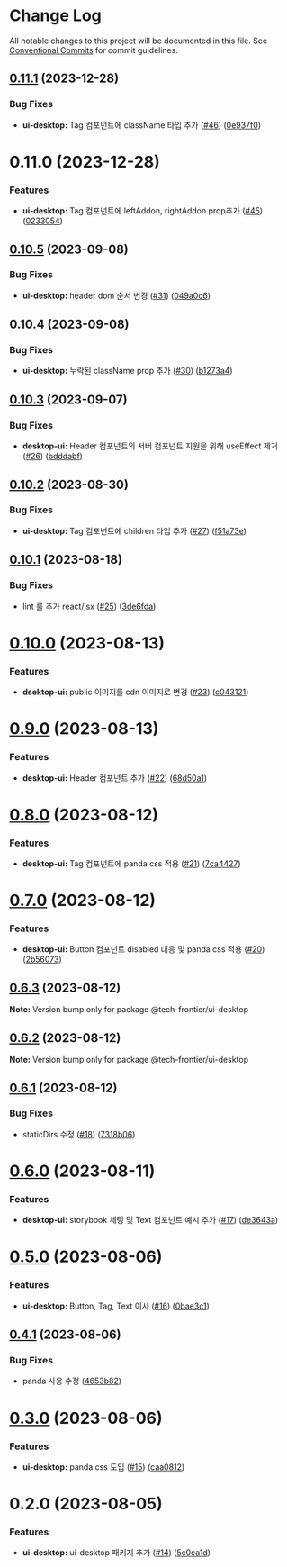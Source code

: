 # Change Log

All notable changes to this project will be documented in this file.
See [Conventional Commits](https://conventionalcommits.org) for commit guidelines.

## [0.11.1](https://github.com/Tech-Frontier/tech-frontier-packages/compare/@tech-frontier/ui-desktop@0.11.0...@tech-frontier/ui-desktop@0.11.1) (2023-12-28)


### Bug Fixes

* **ui-desktop:** Tag 컴포넌트에 className 타입 추가 ([#46](https://github.com/Tech-Frontier/tech-frontier-packages/issues/46)) ([0e937f0](https://github.com/Tech-Frontier/tech-frontier-packages/commit/0e937f0476177fd805153ca21637c3c5045f03d2))





# 0.11.0 (2023-12-28)


### Features

* **ui-desktop:** Tag 컴포넌트에 leftAddon, rightAddon prop추가 ([#45](https://github.com/Tech-Frontier/tech-frontier-packages/issues/45)) ([0233054](https://github.com/Tech-Frontier/tech-frontier-packages/commit/02330543d2917da33a7829449b89e6987ffd9197))





## [0.10.5](https://github.com/Tech-Frontier/tech-frontier-packages/compare/@tech-frontier/ui-desktop@0.10.4...@tech-frontier/ui-desktop@0.10.5) (2023-09-08)


### Bug Fixes

* **ui-desktop:** header dom 순서 변경 ([#31](https://github.com/Tech-Frontier/tech-frontier-packages/issues/31)) ([049a0c6](https://github.com/Tech-Frontier/tech-frontier-packages/commit/049a0c66d3892157fd530215d4e98d76baf600ae))





## 0.10.4 (2023-09-08)


### Bug Fixes

* **ui-desktop:** 누락된 className prop 추가 ([#30](https://github.com/Tech-Frontier/tech-frontier-packages/issues/30)) ([b1273a4](https://github.com/Tech-Frontier/tech-frontier-packages/commit/b1273a4990e3c44a26ed886f836423427daad13b))





## [0.10.3](https://github.com/Tech-Frontier/tech-frontier-packages/compare/@tech-frontier/ui-desktop@0.10.2...@tech-frontier/ui-desktop@0.10.3) (2023-09-07)


### Bug Fixes

* **desktop-ui:** Header 컴포넌트의 서버 컴포넌트 지원을 위해 useEffect 제거 ([#26](https://github.com/Tech-Frontier/tech-frontier-packages/issues/26)) ([bdddabf](https://github.com/Tech-Frontier/tech-frontier-packages/commit/bdddabfad2e58c38d4376a2e05b343ebe0931d52))





## [0.10.2](https://github.com/Tech-Frontier/tech-frontier-packages/compare/@tech-frontier/ui-desktop@0.10.1...@tech-frontier/ui-desktop@0.10.2) (2023-08-30)


### Bug Fixes

* **ui-desktop:** Tag 컴포넌트에 children 타입 추가 ([#27](https://github.com/Tech-Frontier/tech-frontier-packages/issues/27)) ([f51a73e](https://github.com/Tech-Frontier/tech-frontier-packages/commit/f51a73e190ceed28f7edf25484a437dbfc454d6d))





## [0.10.1](https://github.com/Tech-Frontier/tech-frontier-packages/compare/@tech-frontier/ui-desktop@0.10.0...@tech-frontier/ui-desktop@0.10.1) (2023-08-18)


### Bug Fixes

* lint 룰 추가 react/jsx ([#25](https://github.com/Tech-Frontier/tech-frontier-packages/issues/25)) ([3de6fda](https://github.com/Tech-Frontier/tech-frontier-packages/commit/3de6fda650a86bdea009fd29e8d50eb1547f07fb))





# [0.10.0](https://github.com/Tech-Frontier/tech-frontier-packages/compare/@tech-frontier/ui-desktop@0.9.0...@tech-frontier/ui-desktop@0.10.0) (2023-08-13)


### Features

* **dsektop-ui:** public 이미지를 cdn 이미지로 변경 ([#23](https://github.com/Tech-Frontier/tech-frontier-packages/issues/23)) ([c043121](https://github.com/Tech-Frontier/tech-frontier-packages/commit/c0431216cd2a68986df147046a1076fd0da0de0b))





# [0.9.0](https://github.com/Tech-Frontier/tech-frontier-packages/compare/@tech-frontier/ui-desktop@0.8.0...@tech-frontier/ui-desktop@0.9.0) (2023-08-13)


### Features

* **desktop-ui:** Header 컴포넌트 추가 ([#22](https://github.com/Tech-Frontier/tech-frontier-packages/issues/22)) ([68d50a1](https://github.com/Tech-Frontier/tech-frontier-packages/commit/68d50a1c32caab7650644755e201ee71612ef11c))





# [0.8.0](https://github.com/Tech-Frontier/tech-frontier-packages/compare/@tech-frontier/ui-desktop@0.7.0...@tech-frontier/ui-desktop@0.8.0) (2023-08-12)


### Features

* **desktop-ui:** Tag 컴포넌트에 panda css 적용  ([#21](https://github.com/Tech-Frontier/tech-frontier-packages/issues/21)) ([7ca4427](https://github.com/Tech-Frontier/tech-frontier-packages/commit/7ca44278343db24cb338037cd7a23aa0a8562b48))





# [0.7.0](https://github.com/Tech-Frontier/tech-frontier-packages/compare/@tech-frontier/ui-desktop@0.6.3...@tech-frontier/ui-desktop@0.7.0) (2023-08-12)


### Features

* **desktop-ui:** Button 컴포넌트 disabled 대응 및 panda css 적용 ([#20](https://github.com/Tech-Frontier/tech-frontier-packages/issues/20)) ([2b56073](https://github.com/Tech-Frontier/tech-frontier-packages/commit/2b56073420b238d61816fac5e1fa9b5b4563542e))





## [0.6.3](https://github.com/Tech-Frontier/tech-frontier-packages/compare/@tech-frontier/ui-desktop@0.6.2...@tech-frontier/ui-desktop@0.6.3) (2023-08-12)

**Note:** Version bump only for package @tech-frontier/ui-desktop





## [0.6.2](https://github.com/Tech-Frontier/tech-frontier-packages/compare/@tech-frontier/ui-desktop@0.6.1...@tech-frontier/ui-desktop@0.6.2) (2023-08-12)

**Note:** Version bump only for package @tech-frontier/ui-desktop





## [0.6.1](https://github.com/Tech-Frontier/tech-frontier-packages/compare/@tech-frontier/ui-desktop@0.6.0...@tech-frontier/ui-desktop@0.6.1) (2023-08-12)


### Bug Fixes

* staticDirs 수정 ([#18](https://github.com/Tech-Frontier/tech-frontier-packages/issues/18)) ([7318b06](https://github.com/Tech-Frontier/tech-frontier-packages/commit/7318b06e346d869afc391996599fed66a2798688))





# [0.6.0](https://github.com/Tech-Frontier/tech-frontier-packages/compare/@tech-frontier/ui-desktop@0.5.0...@tech-frontier/ui-desktop@0.6.0) (2023-08-11)


### Features

* **desktop-ui:** storybook 세팅 및 Text 컴포넌트 예시 추가 ([#17](https://github.com/Tech-Frontier/tech-frontier-packages/issues/17)) ([de3643a](https://github.com/Tech-Frontier/tech-frontier-packages/commit/de3643ac924b7cbe14fadaf6541d248e3c889c84))





# [0.5.0](https://github.com/Tech-Frontier/tech-frontier-packages/compare/@tech-frontier/ui-desktop@0.4.1...@tech-frontier/ui-desktop@0.5.0) (2023-08-06)


### Features

* **ui-desktop:** Button, Tag, Text 이사 ([#16](https://github.com/Tech-Frontier/tech-frontier-packages/issues/16)) ([0bae3c1](https://github.com/Tech-Frontier/tech-frontier-packages/commit/0bae3c15d0561c96edaf583a9de77019d442e604))





## [0.4.1](https://github.com/Tech-Frontier/tech-frontier-packages/compare/@tech-frontier/ui-desktop@0.3.0...@tech-frontier/ui-desktop@0.4.1) (2023-08-06)


### Bug Fixes

* panda 사용 수정 ([4653b82](https://github.com/Tech-Frontier/tech-frontier-packages/commit/4653b82dbb8c55134bd6ccf688fe3d90f648191e))





# [0.3.0](https://github.com/Tech-Frontier/tech-frontier-packages/compare/@tech-frontier/ui-desktop@0.2.0...@tech-frontier/ui-desktop@0.3.0) (2023-08-06)


### Features

* **ui-desktop:** panda css 도입 ([#15](https://github.com/Tech-Frontier/tech-frontier-packages/issues/15)) ([caa0812](https://github.com/Tech-Frontier/tech-frontier-packages/commit/caa08126466836b32f9fccbdc4f3f2a6a734a957))





# 0.2.0 (2023-08-05)


### Features

* **ui-desktop:** ui-desktop 패키지 추가 ([#14](https://github.com/Tech-Frontier/tech-frontier-packages/issues/14)) ([5c0ca1d](https://github.com/Tech-Frontier/tech-frontier-packages/commit/5c0ca1de97945c3f6312f45346f67829435076e1))
